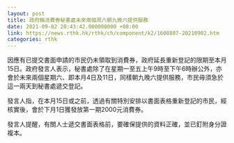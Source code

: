 ```yaml
---
layout: post
title: 政府稱消費券秘書處未來兩個周六朝九晚六提供服務
date: 2021-09-02 20:43:42.000000000 +08:00
link: https://news.rthk.hk/rthk/ch/component/k2/1608807-20210902.htm
categories: rthk
---
```


因應有已提交書面申請的市民仍未領取到消費券，政府延長重新登記的限期至本月15日。政府發言人表示，秘書處除了在星期一至五上午9時至下午6時辦公外，亦會於未來兩個星期六、即本月4日及11日，同樣朝九晚六提供服務，市民毋須急於這一兩天到秘書處遞交登記。

發言人指，在本月15日或之前，透過有關特別安排以書面表格重新登記的市民，經核實後，會於下月1日獲發放第一期2000元消費券。

發言人提醒，有關人士遞交書面表格前，要確保提供的資料正確，並已釘附身分證複本。
